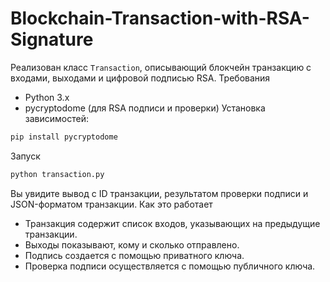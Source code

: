# Blockchain-Transaction-with-RSA-Signature
Реализован класс `Transaction`, описывающий блокчейн транзакцию с входами, выходами и цифровой подписью RSA.
 Требования
- Python 3.x
- pycryptodome (для RSA подписи и проверки)
Установка зависимостей:
```bash
pip install pycryptodome
```
Запуск
```bash
python transaction.py
```
Вы увидите вывод с ID транзакции, результатом проверки подписи и JSON-форматом транзакции.
 Как это работает
- Транзакция содержит список
входов, указывающих на предыдущие транзакции.
- Выходы показывают, кому и сколько отправлено.
- Подпись создается с помощью приватного ключа.
- Проверка подписи осуществляется с помощью публичного ключа.

